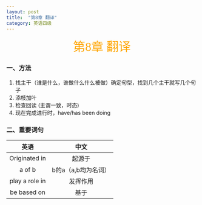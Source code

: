 ```yaml
---
layout: post
title:  "第8章 翻译"
category: 英语四级
---
```


<center><font face = "楷体" color = orange size = 6>第8章 翻译</font></center>

### 一、方法
1. 找主干（谁是什么，谁做什么什么被做）确定句型，找到几个主干就写几个句子
2. 添枝加叶
3. 检查回读 (主谓一致，时态)
4. 现在完成进行时，have/has been doing

### 二、重要词句
| 英语 | 中文 |
| :-----: | :-----: |
| Originated in | 起源于 |
| a of b | b的a（a,b均为名词） |
| play a role in | 发挥作用 |
| be based on | 基于 |